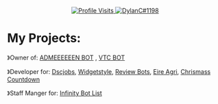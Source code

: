 

<p align="center">
  <a href="https://github.com/DylanC1198">
    <img src="https://komarev.com/ghpvc/?username=DylanC1198&style=flat-square&label=Profile%20Views&logo=github" alt="Profile Visits"/>
  </a>
  <a href="https://discord.com/users/711630414787117126">
    <img src="https://img.shields.io/badge/DylanC%231198-%237289da?logo=discord&style=flat-square" alt="DylanC#1198"/>
  </a>


  <h1>My Projects:</h1>

 <p>》Owner of: <a href="https://discord.com/oauth2/authorize?client_id=838529121956921386&permissions=846589431&scope=bot">ADMEEEEEEN BOT</a> , <a href="https://discord.com/oauth2/authorize?client_id=838529121956921386&permissions=846589431&scope=bot">VTC BOT</p></a>
  
 <p>》Developer for: <a href="https://dscjobs.org/">Dscjobs</a>, <a href="https://www.widgetstyle.xyz/">Widgetstyle</a>, <a href="https://reviewbots.xyz/">Review Bots</a>, <a href="eireagri.net">Eire Agri</a>, <a href="https://tenor.com/view/leigh574-critical-role-liam-obrien-later-come-back-later-gif-13301639">Chrismass Countdown</a></p>
  
<p>》Staff Manger for: <a href="https://infinitybotlist.com/">Infinity Bot List</a>
